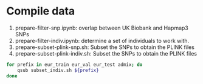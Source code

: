 # Compile data

1. prepare-filter-snp.ipynb: overlap between UK Biobank and Hapmap3 SNPs
2. prepare-filter-indiv.ipynb: determine a set of individuals to work with.
2. prepare-subset-plink-snp.sh: Subset the SNPs to obtain the PLINK files
3. prepare-subset-plink-indiv.sh: Subset the SNPs to obtain the PLINK files


```bash
for prefix in eur_train eur_val eur_test admix; do
    qsub subset_indiv.sh ${prefix}
done
```
